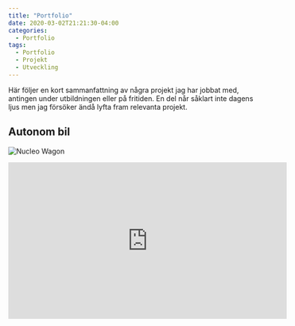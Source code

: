 ```yaml
---
title: "Portfolio"
date: 2020-03-02T21:21:30-04:00
categories:
  - Portfolio
tags:
  - Portfolio
  - Projekt
  - Utveckling
---
```


Här följer en kort sammanfattning av några projekt jag har jobbat med, antingen under utbildningen eller på fritiden.
En del når såklart inte dagens ljus men jag försöker ändå lyfta fram relevanta projekt.

## Autonom bil
![Nucleo Wagon](/assets/images/posts/portfolio/nucleo_wagon.jpg)

<iframe width="560" height="315" src="https://www.youtube.com/embed/JJ5EMQD3vvE" frameborder="0" allow="accelerometer; autoplay; encrypted-media; gyroscope; picture-in-picture" allowfullscreen></iframe>
